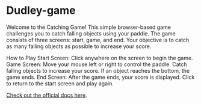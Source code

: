 # Dudley-game
Welcome to the Catching Game! This simple browser-based game challenges you to catch falling objects using your paddle. The game consists of three screens: start, game, and end. Your objective is to catch as many falling objects as possible to increase your score.

How to Play
Start Screen: Click anywhere on the screen to begin the game.
Game Screen: Move your mouse left or right to control the paddle. Catch falling objects to increase your score. If an object reaches the bottom, the game ends.
End Screen: After the game ends, your score is displayed. Click to return to the start screen and play again.

[Check out the official docs here](https://p5js.org/reference/).
